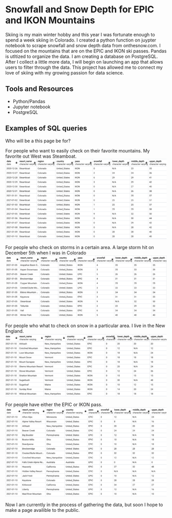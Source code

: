 # Snowfall and Snow Depth for EPIC and IKON Mountains
Skiing is my main winter hobby and this year I was fortunate enough to spend a week skiing in Colorado. I created a python function on juypter notebook to scrape snowfall and snow depth data from onthesnow.com. I focused on the mountains that are on the EPIC and IKON ski passes. Pandas is utltized to organize the data. I am creating a database on PostgreSQL. After I collect a little more data, I will begin on launching an app that allows users to filter through the data. This project has allowed me to connect my love of skiing with my growing passion for data science.

## Tools and Resources
* Python/Pandas
* Jupyter notebook
* PostgreSQL

## Examples of SQL queries
Who will be a this page be for?

For people who want to easily check on their favorite mountains. My favorite out West was Steamboat.
![ScreenShot](/Screenshots/Steamboat.png)


For people who check on storms in a certain area. A large storm hit on December 5th when I was in Colorado
![ScreenShot](/Screenshots/storm.png)


For people who what to check on snow in a particular area. I live in the New England.
![ScreenShot](/Screenshots/Northeast.png)


For people have either the EPIC or IKON pass.
![ScreenShot](/Screenshots/epic.png)


Now I am currently in the process of gathering the data, but soon I hope to make a page availible to the public.
